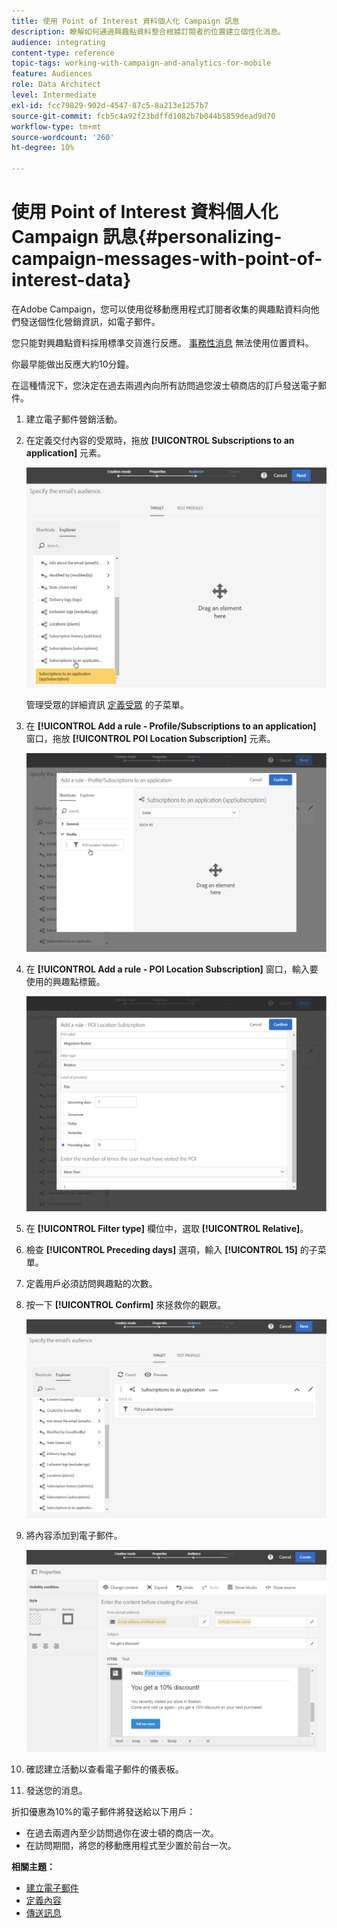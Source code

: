 ```yaml
---
title: 使用 Point of Interest 資料個人化 Campaign 訊息
description: 瞭解如何通過興趣點資料整合根據訂閱者的位置建立個性化消息。
audience: integrating
content-type: reference
topic-tags: working-with-campaign-and-analytics-for-mobile
feature: Audiences
role: Data Architect
level: Intermediate
exl-id: fcc79829-902d-4547-87c5-8a213e1257b7
source-git-commit: fcb5c4a92f23bdffd1082b7b044b5859dead9d70
workflow-type: tm+mt
source-wordcount: '260'
ht-degree: 10%

---
```


# 使用 Point of Interest 資料個人化 Campaign 訊息{#personalizing-campaign-messages-with-point-of-interest-data}

在Adobe Campaign，您可以使用從移動應用程式訂閱者收集的興趣點資料向他們發送個性化營銷資訊，如電子郵件。

您只能對興趣點資料採用標準交貨進行反應。 [事務性消息](../../channels/using/getting-started-with-transactional-msg.md) 無法使用位置資料。

你最早能做出反應大約10分鐘。

在這種情況下，您決定在過去兩週內向所有訪問過您波士頓商店的訂戶發送電子郵件。

1. 建立電子郵件營銷活動。
1. 在定義交付內容的受眾時，拖放 **[!UICONTROL Subscriptions to an application]** 元素。

   ![](assets/poi_subscriptions_app.png)

   管理受眾的詳細資訊 [定義受眾](../../audiences/using/creating-audiences.md) 的子菜單。

1. 在 **[!UICONTROL Add a rule - Profile/Subscriptions to an application]** 窗口，拖放 **[!UICONTROL POI Location Subscription]** 元素。

   ![](assets/poi_add_rule_profile_subscription.png)

1. 在 **[!UICONTROL Add a rule - POI Location Subscription]** 窗口，輸入要使用的興趣點標籤。

   ![](assets/poi_location_subscription.png)

1. 在 **[!UICONTROL Filter type]** 欄位中，選取 **[!UICONTROL Relative]**。
1. 檢查 **[!UICONTROL Preceding days]** 選項，輸入 **[!UICONTROL 15]** 的子菜單。
1. 定義用戶必須訪問興趣點的次數。
1. 按一下 **[!UICONTROL Confirm]** 來拯救你的觀眾。

   ![](assets/poi_subscriptions_app_audience_defined.png)

1. 將內容添加到電子郵件。

   ![](assets/poi_email_content.png)

1. 確認建立活動以查看電子郵件的儀表板。
1. 發送您的消息。

折扣優惠為10%的電子郵件將發送給以下用戶：

* 在過去兩週內至少訪問過你在波士頓的商店一次。
* 在訪問期間，將您的移動應用程式至少置於前台一次。

**相關主題：**

* [建立電子郵件](../../channels/using/creating-an-email.md)
* [定義內容](../../designing/using/personalization.md#example-email-personalization)
* [傳送訊息](../../sending/using/confirming-the-send.md)
